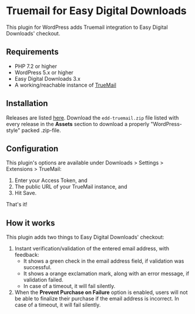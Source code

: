 # Truemail for Easy Digital Downloads

This plugin for WordPress adds Truemail integration to Easy Digital Downloads' checkout.

## Requirements

* PHP 7.2 or higher
* WordPress 5.x or higher
* Easy Digital Downloads 3.x
* A working/reachable instance of [TrueMail](https://truemail-rb.org/#/about)

## Installation

Releases are listed [here](https://github.com/Dan0sz/edd-truemail/releases). Download the `edd-truemail.zip` file listed
with every release in the **Assets** section to download a properly "WordPress-style" packed .zip-file.

## Configuration

This plugin's options are available under Downloads > Settings > Extensions > TrueMail:

1. Enter your Access Token, and
2. The public URL of your TrueMail instance, and
3. Hit Save.

That's it!

## How it works

This plugin adds two things to Easy Digital Downloads' checkout:

1. Instant verification/validation of the entered email address, with feedback:
    - It shows a green check in the email address field, if validation was successful.
    - It shows a orange exclamation mark, along with an error message, if validation failed.
    - In case of a timeout, it will fail silently.
2. When the **Prevent Purchase on Failure** option is enabled, users will not be able to finalize their purchase if the
   email address is incorrect. In case of a timeout, it will fail silently.
